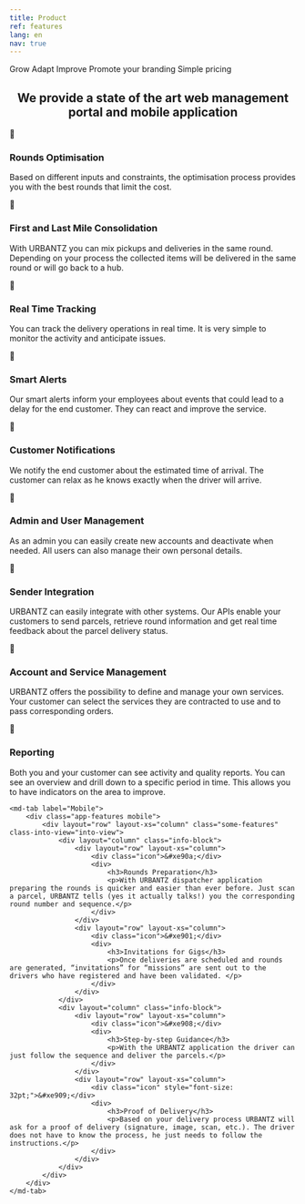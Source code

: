 ```yaml
---
title: Product
ref: features
lang: en
nav: true
---
```


<div layout="row" layout-align="center center">
    <md-button href="grow-the-business.html">Grow</md-button>
    <md-button href="customizable-process.html">Adapt</md-button>
    <md-button href="significant-performance-gains.html">Improve</md-button>
    <md-button href="white-label.html">Promote your branding</md-button>
    <md-button href="pricing.html">Simple pricing</md-button>
</div>

<md-divider></md-divider>

<h2 align="center">We provide a state of the art web management portal and mobile application</h2>

<md-tabs md-dynamic-height md-center-tabs md-border-bottom>
    <md-tab label="Web">
        <div class="app-features web">
            <div layout="row" layout-xs="column" class="some-features" class-into-view="into-view">
                <div layout="column" class="info-block">
                    <div layout="row" layout-xs="column">
                        <div class="icon">&#xe905;</div>
                        <div>
                            <h3>Rounds Optimisation</h3>
                            <p>Based on different inputs and constraints, the optimisation process provides you with the best rounds that limit the cost.</p>
                        </div>
                    </div>
                    <div layout="row" layout-xs="column">
                        <div class="icon">&#xe900;</div>
                        <div>
                            <h3>First and Last Mile Consolidation</h3>
                            <p>With URBANTZ you can mix pickups and deliveries in the same round.  Depending on your process the collected items will be delivered in the same round or will go back to a hub.</p>
                        </div>
                    </div>
                    <div layout="row" layout-xs="column">
                        <div class="icon">&#xe906;</div>
                        <div>
                            <h3>Real Time Tracking</h3>
                            <p>You can track the delivery operations in real time. It is very simple to monitor the activity and anticipate issues.</p>
                        </div>
                    </div>
                    <div layout="row" layout-xs="column">
                        <div class="icon">&#xe907;</div>
                        <div>
                            <h3>Smart Alerts</h3>
                            <p>Our smart alerts inform your employees about events that could lead to a delay for the end customer. They can react and improve the service.</p>
                        </div>
                    </div>
                    <div layout="row" layout-xs="column">
                        <div class="icon">&#xe90b;</div>
                        <div>
                            <h3>Customer Notifications</h3>
                            <p>We notify the end customer about the estimated time of arrival. The customer can relax as he knows exactly when the driver will arrive.</p>
                        </div>
                    </div>
                </div>
                <div layout="column" class="info-block">
                    <div layout="row" layout-xs="column">
                        <div class="icon">&#xe902;</div>
                        <div>
                            <h3>Admin and User Management</h3>
                            <p>As an admin you can easily create new accounts and deactivate when needed.  All users can also manage their own personal details.</p>
                        </div>
                    </div>
                    <div layout="row" layout-xs="column">
                        <div class="icon">&#xe90c;</div>
                        <div>
                            <h3>Sender Integration</h3>
                            <p>URBANTZ can easily integrate with other systems. Our APIs enable your customers to send parcels, retrieve round information and get real time feedback about the parcel delivery status.</p>
                        </div>
                    </div>
                    <div layout="row" layout-xs="column">
                        <div class="icon">&#xe903;</div>
                        <div>
                            <h3>Account and Service Management</h3>
                            <p>URBANTZ offers the possibility to define and manage your own services. Your customer can select the services they are contracted to use and to pass corresponding orders.</p>
                        </div>
                    </div>
                    <div layout="row" layout-xs="column">
                        <div class="icon">&#xe904;</div>
                        <div>
                            <h3>Reporting</h3>
                            <p>Both you and your customer can see activity and quality reports. You can see an overview and drill down to a specific period in time. This allows you to have indicators on the area to improve.</p>
                        </div>
                    </div>
                </div>
            </div>
        </div>
    </md-tab>

    <md-tab label="Mobile">
        <div class="app-features mobile">
            <div layout="row" layout-xs="column" class="some-features" class-into-view="into-view">
                <div layout="column" class="info-block">
                    <div layout="row" layout-xs="column">
                        <div class="icon">&#xe90a;</div>
                        <div>
                            <h3>Rounds Preparation</h3>
                            <p>With URBANTZ dispatcher application preparing the rounds is quicker and easier than ever before. Just scan a parcel, URBANTZ tells (yes it actually talks!) you the corresponding round number and sequence.</p>
                        </div>
                    </div>
                    <div layout="row" layout-xs="column">
                        <div class="icon">&#xe901;</div>
                        <div>
                            <h3>Invitations for Gigs</h3>
                            <p>Once deliveries are scheduled and rounds are generated, “invitations” for “missions” are sent out to the drivers who have registered and have been validated. </p>
                        </div>
                    </div>
                </div>
                <div layout="column" class="info-block">
                    <div layout="row" layout-xs="column">
                        <div class="icon">&#xe908;</div>
                        <div>
                            <h3>Step-by-step Guidance</h3>
                            <p>With the URBANTZ application the driver can just follow the sequence and deliver the parcels.</p>
                        </div>
                    </div>
                    <div layout="row" layout-xs="column">
                        <div class="icon" style="font-size: 32pt;">&#xe909;</div>
                        <div>
                            <h3>Proof of Delivery</h3>
                            <p>Based on your delivery process URBANTZ will ask for a proof of delivery (signature, image, scan, etc.). The driver does not have to know the process, he just needs to follow the instructions.</p>
                        </div>
                    </div>
                </div>
            </div>
        </div>
    </md-tab>
</md-tabs>
